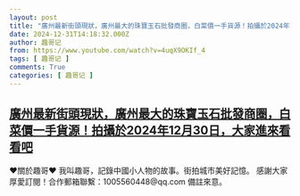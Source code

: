 ```yaml
---
layout: post
title: "廣州最新街頭現狀，廣州最大的珠寶玉石批發商圈，白菜價一手貨源！拍攝於2024年12月30日，大家進來看看吧"
date: 2024-12-31T14:18:32.000Z
author: 趣哥记
from: https://www.youtube.com/watch?v=4uqX9OKIf_4
tags: [ 趣哥记 ]
comments: True
categories: [ 趣哥记 ]
---
```

<!--1735654712000-->
[廣州最新街頭現狀，廣州最大的珠寶玉石批發商圈，白菜價一手貨源！拍攝於2024年12月30日，大家進來看看吧](https://www.youtube.com/watch?v=4uqX9OKIf_4)
------

<div>
♥關於趣哥♥  我叫趣哥，記錄中國小人物的故事。街拍城市美好記憶。  感謝大家厚愛訂閱！合作郵箱聯繫：1005560448@qq.com 備註來意。
</div>
